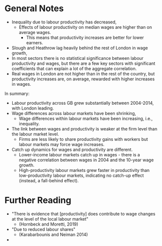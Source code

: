 # General Notes
- Inequality due to labour productivity has decreased,
	- Effects of labour productivity on median wages are higher than on average wages.
		- This means that productivity increases are better for lower earners.
- Slough and Heathrow lag heavily behind the rest of London in wage growth,
- In most sectors there is no statistical significance between labour productivity and wages, but there are a few key sectors with significant coefficients that can explain a lot of the aggregate correlation.
- Real wages in London are not higher than in the rest of the country, but productivity increases are, on average, rewarded with higher increases in wages. 

In summary:
- Labour productivity across GB grew substantially between 2004-2014, with London leading.
- Wage differences across labour markets have been shrinking,
	- Wage differences within labour markets have been increasing, i.e., inequality.
- The link between wages and productivity is weaker at the firm level than the labour market level.
	- Firms are less likely to share productivity gains with workers but labour markets may force wage increases.
- Catch up dynamics for wages and productivity are different.
	- Lower-income labour markets catch up in wages - there is a negative correlation between wages in 2004 and the 10-year wage growth.
	- High-productivity labour markets grew faster in productivity than low-productivity labour markets, indicating no catch-up effect (instead, a fall-behind effect).
# Further Reading
- "There is evidence that \[productivity] does contribute to wage changes at the level of the local labour market"
	- (Hornbeck and Moretti, 2019)
- "Due to reduced labour shares"
	- (Karabarbounis and Neiman 2014)
- 